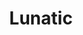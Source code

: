 ---
codehost: https://github.com/lunatic-solutions/lunatic
logohandle: lunaticsolutions
sort: lunatic
title: Lunatic
twitter: https://x.com/lunatic_runtime
website: https://lunatic.solutions/
---